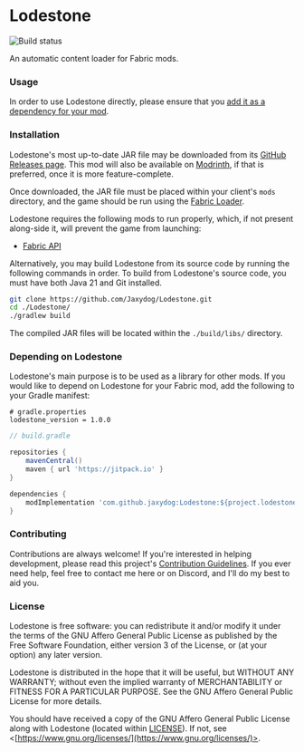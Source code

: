 # Lodestone

![Build status](https://github.com/Jaxydog/Lodestone/actions/workflows/build.yml/badge.svg)

An automatic content loader for Fabric mods.

### Usage

In order to use Lodestone directly, please ensure that
you [add it as a dependency for your mod](#depending-on-lodestone).

### Installation

Lodestone's most up-to-date JAR file may be downloaded from
its [GitHub Releases page](https://github.com/Jaxydog/Lodestone/releases). This mod will also be available
on [Modrinth](https://modrinth.com/mod/lodestone-lib), if that is preferred, once it is more feature-complete.

Once downloaded, the JAR file must be placed within your client's `mods` directory, and the game should be run using
the [Fabric Loader](https://fabricmc.net/).

Lodestone requires the following mods to run properly, which, if not present along-side it, will prevent the game from
launching:

- [Fabric API](https://modrinth.com/mod/fabric-api)

Alternatively, you may build Lodestone from its source code by running the following commands in order. To build
from Lodestone's source code, you must have both Java 21 and Git installed.

```sh
git clone https://github.com/Jaxydog/Lodestone.git
cd ./Lodestone/
./gradlew build
```

The compiled JAR files will be located within the `./build/libs/` directory.

### Depending on Lodestone

Lodestone's main purpose is to be used as a library for other mods. If you would like to depend on Lodestone for your
Fabric mod, add the following to your Gradle manifest:

```properties
# gradle.properties
lodestone_version = 1.0.0
```

```groovy
// build.gradle

repositories {
    mavenCentral()
    maven { url 'https://jitpack.io' }
}

dependencies {
    modImplementation 'com.github.jaxydog:Lodestone:${project.lodestone_version}'
}
```

### Contributing

Contributions are always welcome! If you're interested in helping development, please read this
project's [Contribution Guidelines](docs/CONTRIBUTING.md). If you ever need help, feel free to contact me here or on
Discord, and I'll do my best to aid you.

### License

Lodestone is free software: you can redistribute it and/or modify it under the terms of the GNU Affero General Public
License as published by the Free Software Foundation, either version 3 of the License, or (at your option) any later
version.

Lodestone is distributed in the hope that it will be useful, but WITHOUT ANY WARRANTY; without even the implied
warranty of MERCHANTABILITY or FITNESS FOR A PARTICULAR PURPOSE. See the GNU Affero General Public License for more
details.

You should have received a copy of the GNU Affero General Public License along with Lodestone (located
within [LICENSE](./LICENSE)). If not, see <[https://www.gnu.org/licenses/](https://www.gnu.org/licenses/)>.
